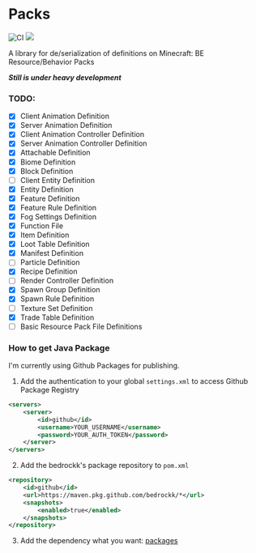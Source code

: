 # Packs
<div>
    <img src="https://github.com/bedrockk/BehaviorPacks/workflows/Java CI/badge.svg" alt="CI" />
    <a href="https://hits.seeyoufarm.com"><img src="https://hits.seeyoufarm.com/api/count/incr/badge.svg?url=https%3A%2F%2Fgithub.com%2Fbedrockk%2FBehaviorPacks&count_bg=%2339F10A&title_bg=%232F2F2F&icon=&icon_color=%23E7E7E7&title=hits&edge_flat=false"/></a>
</div>

A library for de/serialization of definitions on Minecraft: BE Resource/Behavior Packs


**_Still is under heavy development_**

### TODO:

- [x] Client Animation Definition
- [x] Server Animation Definition
- [x] Client Animation Controller Definition
- [x] Server Animation Controller Definition
- [x] Attachable Definition
- [x] Biome Definition
- [x] Block Definition
- [ ] Client Entity Definition
- [x] Entity Definition
- [x] Feature Definition
- [x] Feature Rule Definition
- [x] Fog Settings Definition
- [x] Function File
- [x] Item Definition
- [x] Loot Table Definition
- [x] Manifest Definition
- [ ] Particle Definition
- [x] Recipe Definition
- [ ] Render Controller Definition
- [x] Spawn Group Definition
- [x] Spawn Rule Definition
- [ ] Texture Set Definition
- [x] Trade Table Definition
- [ ] Basic Resource Pack File Definitions

### How to get Java Package

I'm currently using Github Packages for publishing.

1. Add the authentication to your global `settings.xml` to access Github Package Registry
``` xml
<servers>
    <server>
        <id>github</id>
        <username>YOUR_USERNAME</username>
        <password>YOUR_AUTH_TOKEN</password>
    </server>
</servers>
```

2. Add the bedrockk's package repository to `pom.xml`
```xml
<repository>
    <id>github</id>
    <url>https://maven.pkg.github.com/bedrockk/*</url>
    <snapshots>
        <enabled>true</enabled>
    </snapshots>
</repository>
```

3. Add the dependency what you want: [packages](https://github.com/orgs/bedrockk/packages)
